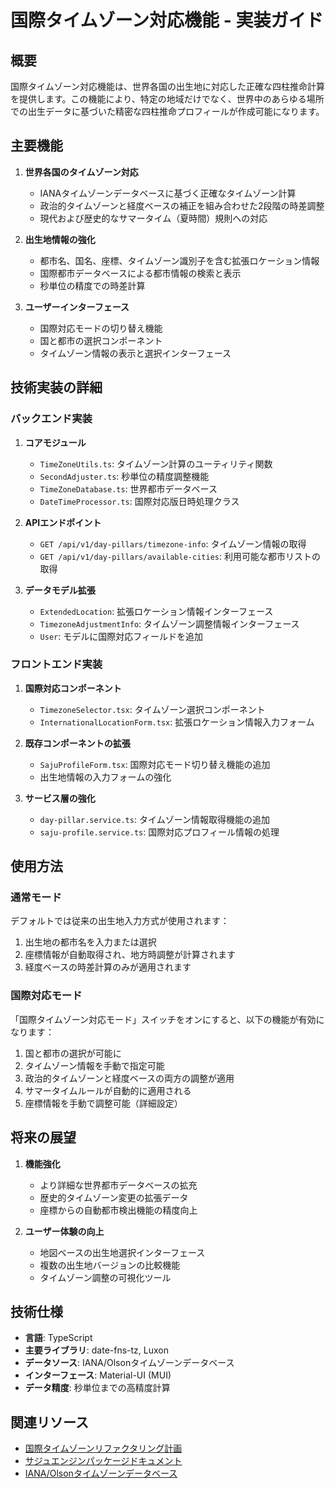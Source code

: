 # 国際タイムゾーン対応機能 - 実装ガイド

## 概要

国際タイムゾーン対応機能は、世界各国の出生地に対応した正確な四柱推命計算を提供します。この機能により、特定の地域だけでなく、世界中のあらゆる場所での出生データに基づいた精密な四柱推命プロフィールが作成可能になります。

## 主要機能

1. **世界各国のタイムゾーン対応**
   - IANAタイムゾーンデータベースに基づく正確なタイムゾーン計算
   - 政治的タイムゾーンと経度ベースの補正を組み合わせた2段階の時差調整
   - 現代および歴史的なサマータイム（夏時間）規則への対応

2. **出生地情報の強化**
   - 都市名、国名、座標、タイムゾーン識別子を含む拡張ロケーション情報
   - 国際都市データベースによる都市情報の検索と表示
   - 秒単位の精度での時差計算

3. **ユーザーインターフェース**
   - 国際対応モードの切り替え機能
   - 国と都市の選択コンポーネント
   - タイムゾーン情報の表示と選択インターフェース

## 技術実装の詳細

### バックエンド実装

1. **コアモジュール**
   - `TimeZoneUtils.ts`: タイムゾーン計算のユーティリティ関数
   - `SecondAdjuster.ts`: 秒単位の精度調整機能
   - `TimeZoneDatabase.ts`: 世界都市データベース
   - `DateTimeProcessor.ts`: 国際対応版日時処理クラス

2. **APIエンドポイント**
   - `GET /api/v1/day-pillars/timezone-info`: タイムゾーン情報の取得
   - `GET /api/v1/day-pillars/available-cities`: 利用可能な都市リストの取得

3. **データモデル拡張**
   - `ExtendedLocation`: 拡張ロケーション情報インターフェース
   - `TimezoneAdjustmentInfo`: タイムゾーン調整情報インターフェース
   - `User`: モデルに国際対応フィールドを追加

### フロントエンド実装

1. **国際対応コンポーネント**
   - `TimezoneSelector.tsx`: タイムゾーン選択コンポーネント
   - `InternationalLocationForm.tsx`: 拡張ロケーション情報入力フォーム

2. **既存コンポーネントの拡張**
   - `SajuProfileForm.tsx`: 国際対応モード切り替え機能の追加
   - 出生地情報の入力フォームの強化

3. **サービス層の強化**
   - `day-pillar.service.ts`: タイムゾーン情報取得機能の追加
   - `saju-profile.service.ts`: 国際対応プロフィール情報の処理

## 使用方法

### 通常モード

デフォルトでは従来の出生地入力方式が使用されます：

1. 出生地の都市名を入力または選択
2. 座標情報が自動取得され、地方時調整が計算されます
3. 経度ベースの時差計算のみが適用されます

### 国際対応モード

「国際タイムゾーン対応モード」スイッチをオンにすると、以下の機能が有効になります：

1. 国と都市の選択が可能に
2. タイムゾーン情報を手動で指定可能
3. 政治的タイムゾーンと経度ベースの両方の調整が適用
4. サマータイムルールが自動的に適用される
5. 座標情報を手動で調整可能（詳細設定）

## 将来の展望

1. **機能強化**
   - より詳細な世界都市データベースの拡充
   - 歴史的タイムゾーン変更の拡張データ
   - 座標からの自動都市検出機能の精度向上

2. **ユーザー体験の向上**
   - 地図ベースの出生地選択インターフェース
   - 複数の出生地バージョンの比較機能
   - タイムゾーン調整の可視化ツール

## 技術仕様

- **言語**: TypeScript
- **主要ライブラリ**: date-fns-tz, Luxon
- **データソース**: IANA/Olsonタイムゾーンデータベース
- **インターフェース**: Material-UI (MUI)
- **データ精度**: 秒単位までの高精度計算

## 関連リソース

- [国際タイムゾーンリファクタリング計画](./international-timezone-refactoring-plan.md)
- [サジュエンジンパッケージドキュメント](../sajuengine_package/README.md)
- [IANA/Olsonタイムゾーンデータベース](https://www.iana.org/time-zones)